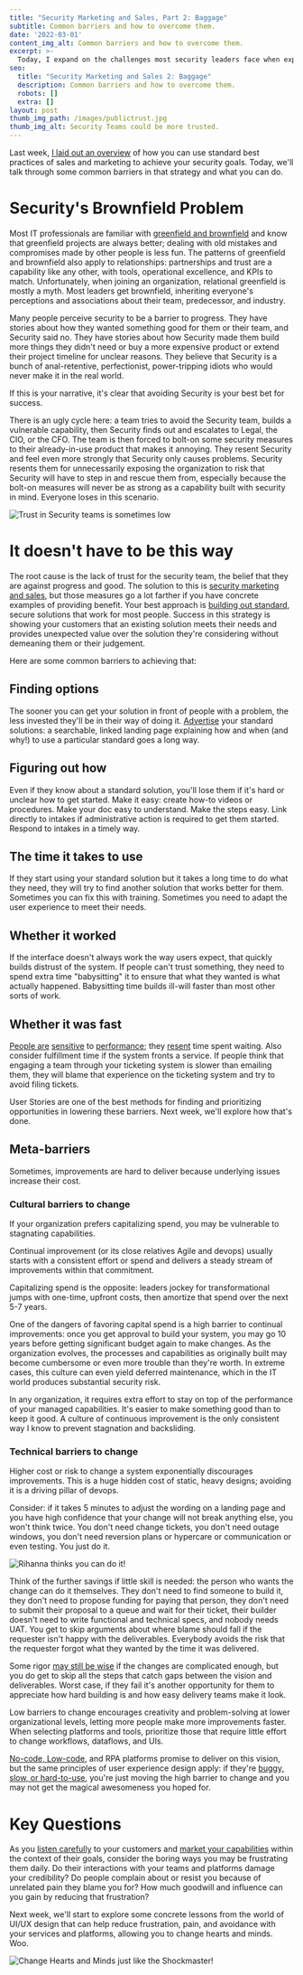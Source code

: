 ```yaml
---
title: "Security Marketing and Sales, Part 2: Baggage"
subtitle: Common barriers and how to overcome them.
date: '2022-03-01'
content_img_alt: Common barriers and how to overcome them.
excerpt: >-
  Today, I expand on the challenges most security leaders face when explaining the value of security: usually people already don't like you. We discuss what you can do about it, focusing on how you can make your services and platforms support your message of helpfulness.
seo:
  title: "Security Marketing and Sales 2: Baggage"
  description: Common barriers and how to overcome them.
  robots: []
  extra: []
layout: post
thumb_img_path: /images/publictrust.jpg
thumb_img_alt: Security Teams could be more trusted.
---
```

Last week, [I laid out an overview](https://saltyonsecurity.net/posts/securitymarketing/) of how you can use standard best practices of sales and marketing to achieve your security goals.  Today, we'll talk through some common barriers in that strategy and what you can do.  

# Security&#39;s Brownfield Problem

Most IT professionals are familiar with [greenfield and brownfield](https://en.wikipedia.org/wiki/Greenfield_project) and know that greenfield projects are always better; dealing with old mistakes and compromises made by other people is less fun. The patterns of greenfield and brownfield also apply to relationships: partnerships and trust are a capability like any other, with tools, operational excellence, and KPIs to match. Unfortunately, when joining an organization, relational greenfield is mostly a myth. Most leaders get brownfield, inheriting everyone&#39;s perceptions and associations about their team, predecessor, and industry. 

Many people perceive security to be a barrier to progress. They have stories about how they wanted something good for them or their team, and Security said no. They have stories about how Security made them build more things they didn&#39;t need or buy a more expensive product or extend their project timeline for unclear reasons. They believe that Security is a bunch of anal-retentive, perfectionist, power-tripping idiots who would never make it in the real world.

If this is your narrative, it&#39;s clear that avoiding Security is your best bet for success.

There is an ugly cycle here: a team tries to avoid the Security team, builds a vulnerable capability, then Security finds out and escalates to Legal, the CIO, or the CFO. The team is then forced to bolt-on some security measures to their already-in-use product that makes it annoying. They resent Security and feel even more strongly that Security only causes problems. Security resents them for unnecessarily exposing the organization to risk that Security will have to step in and rescue them from, especially because the bolt-on measures will never be as strong as a capability built with security in mind. Everyone loses in this scenario.

![Trust in Security teams is sometimes low](/images/publictrust.jpg)

# It doesn&#39;t have to be this way

The root cause is the lack of trust for the security team, the belief that they are against progress and good. The solution to this is [security marketing and sales](https://saltyonsecurity.net/posts/securitymarketing/), but those measures go a lot farther if you have concrete examples of providing benefit. Your best approach is [building out standard](https://saltyonsecurity.net/posts/notjob0/#the-winning-strategy), secure solutions that work for most people. Success in this strategy is showing your customers that an existing solution meets their needs and provides unexpected value over the solution they&#39;re considering without demeaning them or their judgement.

Here are some common barriers to achieving that:

## Finding options

The sooner you can get your solution in front of people with a problem, the less invested they&#39;ll be in their way of doing it. [Advertise](https://saltyonsecurity.net/posts/securitymarketing/) your standard solutions: a searchable, linked landing page explaining how and when (and why!) to use a particular standard goes a long way.

## Figuring out how

Even if they know about a standard solution, you&#39;ll lose them if it&#39;s hard or unclear how to get started. Make it easy: create how-to videos or procedures. Make your doc easy to understand. Make the steps easy. Link directly to intakes if administrative action is required to get them started. Respond to intakes in a timely way.

## The time it takes to use

If they start using your standard solution but it takes a long time to do what they need, they will try to find another solution that works better for them. Sometimes you can fix this with training. Sometimes you need to adapt the user experience to meet their needs.

## Whether it worked

If the interface doesn&#39;t always work the way users expect, that quickly builds distrust of the system. If people can&#39;t trust something, they need to spend extra time &quot;babysitting&quot; it to ensure that what they wanted is what actually happened. Babysitting time builds ill-will faster than most other sorts of work.

## Whether it was fast

[People are](https://www.nngroup.com/articles/response-times-3-important-limits/) [sensitive](https://designingforperformance.com/performance-is-ux/) to [performance](https://services.google.com/fh/files/blogs/google_delayexp.pdf); they [resent](https://www.researchgate.net/publication/228975627_Frustration_A_common_user_experience) time spent waiting. Also consider fulfillment time if the system fronts a service. If people think that engaging a team through your ticketing system is slower than emailing them, they will blame that experience on the ticketing system and try to avoid filing tickets.

User Stories are one of the best methods for finding and prioritizing opportunities in lowering these barriers. Next week, we&#39;ll explore how that&#39;s done.

## Meta-barriers

Sometimes, improvements are hard to deliver because underlying issues increase their cost.

### Cultural barriers to change

If your organization prefers capitalizing spend, you may be vulnerable to stagnating capabilities.

Continual improvement (or its close relatives Agile and devops) usually starts with a consistent effort or spend and delivers a steady stream of improvements within that commitment.

Capitalizing spend is the opposite: leaders jockey for transformational jumps with one-time, upfront costs, then amortize that spend over the next 5-7 years.

One of the dangers of favoring capital spend is a high barrier to continual improvements: once you get approval to build your system, you may go 10 years before getting significant budget again to make changes. As the organization evolves, the processes and capabilities as originally built may become cumbersome or even more trouble than they&#39;re worth. In extreme cases, this culture can even yield deferred maintenance, which in the IT world produces substantial security risk.

In any organization, it requires extra effort to stay on top of the performance of your managed capabilities. It&#39;s easier to make something good than to keep it good. A culture of continuous improvement is the only consistent way I know to prevent stagnation and backsliding.

### Technical barriers to change

Higher cost or risk to change a system exponentially discourages improvements. This is a huge hidden cost of static, heavy designs; avoiding it is a driving pillar of devops.

Consider: if it takes 5 minutes to adjust the wording on a landing page and you have high confidence that your change will not break anything else, you won&#39;t think twice. You don&#39;t need change tickets, you don&#39;t need outage windows, you don&#39;t need reversion plans or hypercare or communication or even testing. You just do it.

![Rihanna thinks you can do it!](/images/workworkworkjustdoit.jpg)

Think of the further savings if little skill is needed: the person who wants the change can do it themselves. They don&#39;t need to find someone to build it, they don&#39;t need to propose funding for paying that person, they don&#39;t need to submit their proposal to a queue and wait for their ticket, their builder doesn&#39;t need to write functional and technical specs, and nobody needs UAT. You get to skip arguments about where blame should fall if the requester isn&#39;t happy with the deliverables. Everybody avoids the risk that the requester forgot what they wanted by the time it was delivered.

Some rigor [may still be wise](https://www.joelonsoftware.com/2000/10/02/painless-functional-specifications-part-1-why-bother/) if the changes are complicated enough, but you do get to skip all the steps that catch gaps between the vision and deliverables. Worst case, if they fail it&#39;s another opportunity for them to appreciate how hard building is and how easy delivery teams make it look.

Low barriers to change encourages creativity and problem-solving at lower organizational levels, letting more people make more improvements faster. When selecting platforms and tools, prioritize those that require little effort to change workflows, dataflows, and UIs.

[No-code, Low-code](https://www.forbes.com/sites/forbesbusinesscouncil/2021/07/30/a-guide-to-low-codeno-code-development-platforms-in-2021/?sh=13a784b71093), and RPA platforms promise to deliver on this vision, but the same principles of user experience design apply: if they&#39;re [buggy, slow, or hard-to-use](https://powerusers.microsoft.com/t5/General-Power-Automate/bd-p/MPAForum), you&#39;re just moving the high barrier to change and you may not get the magical awesomeness you hoped for.

# Key Questions

As you [listen carefully](https://saltyonsecurity.net/posts/securitymarketing/#sales) to your customers and [market your capabilities](https://saltyonsecurity.net/posts/securitymarketing/#marketing) within the context of their goals, consider the boring ways you may be frustrating them daily. Do their interactions with your teams and platforms damage your credibility? Do people complain about or resist you because of unrelated pain they blame you for? How much goodwill and influence can you gain by reducing that frustration?

Next week, we&#39;ll start to explore some concrete lessons from the world of UI/UX design that can help reduce frustration, pain, and avoidance with your services and platforms, allowing you to change hearts and minds. Woo.

![Change Hearts and Minds just like the Shockmaster!](/images/heartsandminds.png)